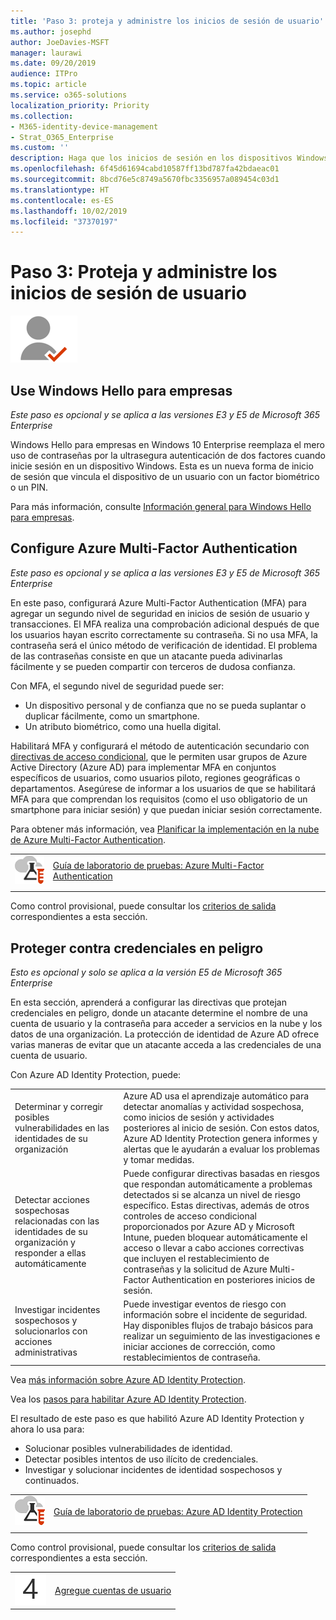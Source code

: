 ```yaml
---
title: 'Paso 3: proteja y administre los inicios de sesión de usuario'
ms.author: josephd
author: JoeDavies-MSFT
manager: laurawi
ms.date: 09/20/2019
audience: ITPro
ms.topic: article
ms.service: o365-solutions
localization_priority: Priority
ms.collection:
- M365-identity-device-management
- Strat_O365_Enterprise
ms.custom: ''
description: Haga que los inicios de sesión en los dispositivos Windows y en Microsoft 365 sean más seguros.
ms.openlocfilehash: 6f45d61694cabd10587ff13bd787fa42bdaeac01
ms.sourcegitcommit: 8bcd76e5c8749a5670fbc3356957a089454c03d1
ms.translationtype: HT
ms.contentlocale: es-ES
ms.lasthandoff: 10/02/2019
ms.locfileid: "37370197"
---
```

# <a name="step-3-secure-and-manage-your-user-sign-ins"></a>Paso 3: Proteja y administre los inicios de sesión de usuario

![Fase 2-Identidad](./media/deploy-foundation-infrastructure/identity_icon-small.png)


<a name="identity-windows-hello"></a>
## <a name="use-windows-hello-for-business"></a>Use Windows Hello para empresas

*Este paso es opcional y se aplica a las versiones E3 y E5 de Microsoft 365 Enterprise*

Windows Hello para empresas en Windows 10 Enterprise reemplaza el mero uso de contraseñas por la ultrasegura autenticación de dos factores cuando inicie sesión en un dispositivo Windows. Esta es un nueva forma de inicio de sesión que vincula el dispositivo de un usuario con un factor biométrico o un PIN.

Para más información, consulte [Información general para Windows Hello para empresas](https://docs.microsoft.com/windows/security/identity-protection/hello-for-business/hello-overview).


<a name="identity-mfa"></a>
## <a name="set-up-azure-multi-factor-authentication"></a>Configure Azure Multi-Factor Authentication

*Este paso es opcional y se aplica a las versiones E3 y E5 de Microsoft 365 Enterprise*

En este paso, configurará Azure Multi-Factor Authentication (MFA) para agregar un segundo nivel de seguridad en inicios de sesión de usuario y transacciones. El MFA realiza una comprobación adicional después de que los usuarios hayan escrito correctamente su contraseña. Si no usa MFA, la contraseña será el único método de verificación de identidad. El problema de las contraseñas consiste en que un atacante pueda adivinarlas fácilmente y se pueden compartir con terceros de dudosa confianza.

Con MFA, el segundo nivel de seguridad puede ser:

- Un dispositivo personal y de confianza que no se pueda suplantar o duplicar fácilmente, como un smartphone.
- Un atributo biométrico, como una huella digital.

Habilitará MFA y configurará el método de autenticación secundario con [directivas de acceso condicional](https://docs.microsoft.com/azure/active-directory/authentication/howto-mfa-getstarted#enable-multi-factor-authentication-with-conditional-access), que le permiten usar grupos de Azure Active Directory (Azure AD) para implementar MFA en conjuntos específicos de usuarios, como usuarios piloto, regiones geográficas o departamentos. Asegúrese de informar a los usuarios de que se habilitará MFA para que comprendan los requisitos (como el uso obligatorio de un smartphone para iniciar sesión) y que puedan iniciar sesión correctamente. 

Para obtener más información, vea [Planificar la implementación en la nube de Azure Multi-Factor Authentication](https://docs.microsoft.com/azure/active-directory/authentication/howto-mfa-getstarted).

|||
|:-------|:-----|
|![Guías del entorno de pruebas para Microsoft Cloud](media/m365-enterprise-test-lab-guides/cloud-tlg-icon-small.png)| [Guía de laboratorio de pruebas: Azure Multi-Factor Authentication](multi-factor-authentication-microsoft-365-test-environment.md) |
|||

Como control provisional, puede consultar los [criterios de salida](identity-exit-criteria.md#crit-identity-mfa) correspondientes a esta sección.

<a name="identity-ident-prot"></a>
## <a name="protect-against-credential-compromise"></a>Proteger contra credenciales en peligro

*Esto es opcional y solo se aplica a la versión E5 de Microsoft 365 Enterprise*

En esta sección, aprenderá a configurar las directivas que protejan credenciales en peligro, donde un atacante determine el nombre de una cuenta de usuario y la contraseña para acceder a servicios en la nube y los datos de una organización. La protección de identidad de Azure AD ofrece varias maneras de evitar que un atacante acceda a las credenciales de una cuenta de usuario.

Con Azure AD Identity Protection, puede:

|||
|:---------|:---------|
|Determinar y corregir posibles vulnerabilidades en las identidades de su organización|Azure AD usa el aprendizaje automático para detectar anomalías y actividad sospechosa, como inicios de sesión y actividades posteriores al inicio de sesión. Con estos datos, Azure AD Identity Protection genera informes y alertas que le ayudarán a evaluar los problemas y tomar medidas.|
|Detectar acciones sospechosas relacionadas con las identidades de su organización y responder a ellas automáticamente|Puede configurar directivas basadas en riesgos que respondan automáticamente a problemas detectados si se alcanza un nivel de riesgo específico. Estas directivas, además de otros controles de acceso condicional proporcionados por Azure AD y Microsoft Intune, pueden bloquear automáticamente el acceso o llevar a cabo acciones correctivas que incluyen el restablecimiento de contraseñas y la solicitud de Azure Multi-Factor Authentication en posteriores inicios de sesión.|
|Investigar incidentes sospechosos y solucionarlos con acciones administrativas|Puede investigar eventos de riesgo con información sobre el incidente de seguridad. Hay disponibles flujos de trabajo básicos para realizar un seguimiento de las investigaciones e iniciar acciones de corrección, como restablecimientos de contraseña.|

Vea [más información sobre Azure AD Identity Protection](https://docs.microsoft.com/azure/active-directory/active-directory-identityprotection).

Vea los [pasos para habilitar Azure AD Identity Protection](https://docs.microsoft.com/azure/active-directory/active-directory-identityprotection-enable).

El resultado de este paso es que habilitó Azure AD Identity Protection y ahora lo usa para:

- Solucionar posibles vulnerabilidades de identidad.
- Detectar posibles intentos de uso ilícito de credenciales.
- Investigar y solucionar incidentes de identidad sospechosos y continuados.

|||
|:-------|:-----|
|![Guías de laboratorio de pruebas en Microsoft Cloud](media/m365-enterprise-test-lab-guides/cloud-tlg-icon-small.png)| [Guía de laboratorio de pruebas: Azure AD Identity Protection](azure-ad-identity-protection-microsoft-365-test-environment.md) |
|||

Como control provisional, puede consultar los [criterios de salida](identity-exit-criteria.md#crit-identity-ident-prot) correspondientes a esta sección.

|||
|:-------|:-----|
|![Paso 4](./media/stepnumbers/Step4.png)| [Agregue cuentas de usuario](identity-add-user-accounts.md) |
